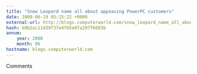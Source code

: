 ```yaml
---
title: "Snow Leopard name all about appeasing PowerPC customers"
date: 2008-06-19 05:15:22 +0000
external-url: http://blogs.computerworld.com/snow_leopard_name_all_about_appeasing_powerpc_customers
hash: b0b2ac11d39f37e4f65e07a207f6683b
annum:
    year: 2008
    month: 06
hostname: blogs.computerworld.com
---
```


Comments
